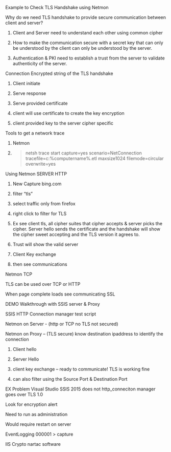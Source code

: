Example to Check TLS Handshake using Netmon

Why do we need TLS handshake to provide secure communication between client and server?

1) Client and Server need to understand each other using common cipher 

2) How to make the communication secure with a secret key that can only be understood by the client can only be understood by the server. 

3) Authentication & PKI need to establish a trust from the server to validate authenticity of the server. 

 

Connection Encrypted string of the TLS handshake 

1) Client initiate  

2) Serve response 

3) Serve provided certificate 

4) client will use certificate to create the key encryption  

5) client provided key to the server cipher specific 

 

Tools to get a network trace  

1) Netmon  

2) >netsh trace start capture=yes scenario=NetConnection tracefile=c:%computername%.etl maxsize1024 filemode=circular overwrite=yes 

Using Netmon SERVER HTTP 

1) New Capture bing.com 

2) filter “tls” 

3) select traffic only from firefox 

4) right click to filter for TLS 

5) Ex see client tls, all cipher suites that cipher accepts & server picks the cipher. Server hello sends the certificate and the handshake will show the cipher sweet accepting and the TLS version it agrees to.  

6) Trust will show the valid server 

7) Client Key exchange 

8) then see communications 

 

Netmon TCP 

TLS can be used over TCP or HTTP 

When page complete loads see communicating SSL 

 

DEMO Walkthrough with SSIS server & Proxy 

SSIS HTTP Connection manager test script  

Netmon on Server - (http or TCP no TLS not secured) 

Netmon on Proxy – (TLS secure) know destination ipaddress  to identify the connection 

1) Client hello 

2) Server Hello 

3) client key exchange – ready to communicate! TLS is working fine 

4) can also filter using the Source Port & Destination Port 

EX Problem Visual Studio SSIS 2015 does not http_conneciton manager goes over TLS 1.0 

Look for encryption alert 

 

Need to run as administration 

Would require restart on server 

EventLogging 000001 > capture 

IIS Crypto nartac software 

 

 